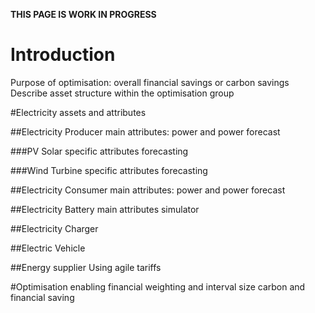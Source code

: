 **THIS PAGE IS WORK IN PROGRESS**

# Introduction

Purpose of optimisation: overall financial savings or carbon savings
Describe asset structure within the optimisation group

#Electricity assets and attributes

##Electricity Producer
main attributes: power and power forecast

###PV Solar
specific attributes
forecasting

###Wind Turbine
specific attributes
forecasting

##Electricity Consumer
main attributes: power and power forecast

##Electricity Battery
main attributes 
simulator

##Electricity Charger

##Electric Vehicle

##Energy supplier
Using agile tariffs

#Optimisation
enabling
financial weighting and interval size
carbon and financial saving


